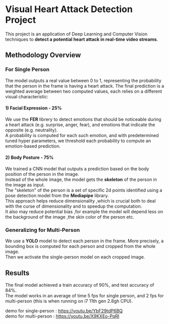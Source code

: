 # Visual Heart Attack Detection Project
This project is an application of Deep Learning and Computer Vision techniques to **detect a potential heart attack in real-time video streams**.


## Methodology Overview
### For Single Person
The model outputs a real value between 0 to 1, representing the probability that the person in the frame is having a heart attack.
The final prediction is a weighted average between two computed values, each relies on a different visual characteristic:
#### 1) Facial Expression - 25%
We use the **FER** librery to detect emotions that should be noticeable during a heart attack (e.g. surprise, anger, fear), and emotions that indicate the opposite (e.g. neutrality). <br>
A probability is computed for each such emotion, and with predetermined tuned hyper parameters, we threshold each probability to compute an emotion-based prediction.
#### 2) Body Posture - 75%
We trained a CNN model that outputs a prediction based on the body position of the person in the image. <br>
Instead of the whole image, the model gets the **skeleton** of the person in the image as input. <br>
The "skeleton" of the person is a set of specific 2d points identified using a pose detection model from the **Mediapipe** library. <br>
This approach helps reduce dimensionality ,which is crucial both to deal with the curse of dimensionality and to speedup the computation. <br>
It also may reduce potential bias ,for example the model will depend less on the background of the image ,the skin color of the person etc. <br>
### Generalizing for Multi-Person
We use a **YOLO** model to detect each person in the frame. More precisely, a bounding box is computed for each person and cropped from the whole image. <br>
Then we activate the single-person model on each cropped image.

## Results
The final model achieved a train accuracy of 90%, and test accuracy of 84%. <br>
The model works in an average of time 5 fps for single person, and 2 fps for multi-person (this is when running on i7 11th gen 2.8gh CPU).

demo for single-person : https://youtu.be/YbF29tdP6BQ <br>
demo for multi-person : https://youtu.be/X9KXEo-PqRI
